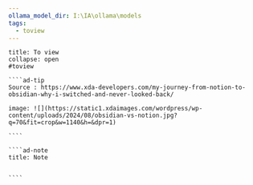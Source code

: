 ```yaml
---
ollama_model_dir: I:\IA\ollama\models
tags:
  - toview
---
```

 
`````ad-important
title: To view
collapse: open
#toview 

````ad-tip
Source : https://www.xda-developers.com/my-journey-from-notion-to-obsidian-why-i-switched-and-never-looked-back/

image: ![](https://static1.xdaimages.com/wordpress/wp-content/uploads/2024/08/obsidian-vs-notion.jpg?q=70&fit=crop&w=1140&h=&dpr=1)

````

````ad-note
title: Note
 

````
`````
